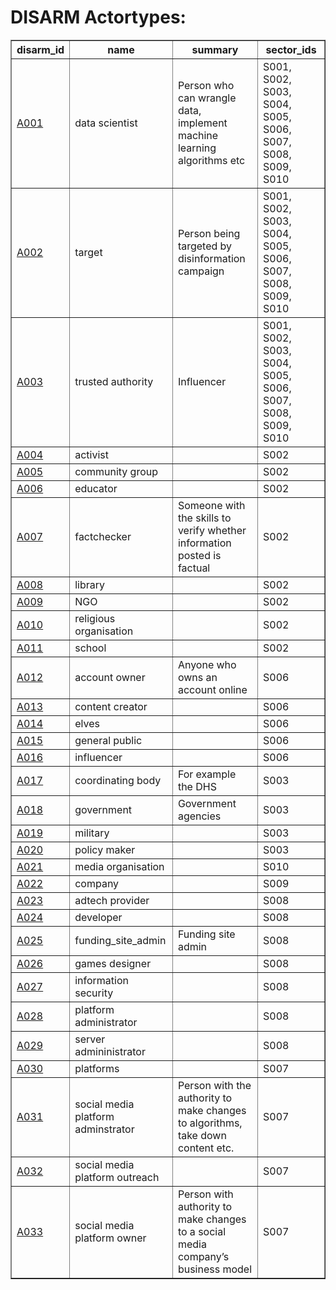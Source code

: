 # DISARM Actortypes:

<table border="1">
<tr>
<th>disarm_id</th>
<th>name</th>
<th>summary</th>
<th>sector_ids</th>
</tr>
<tr>
<td><a href="actortypes/A001.md">A001</a></td>
<td>data scientist </td>
<td>Person who can wrangle data, implement machine learning algorithms etc</td>
<td>S001, S002, S003, S004, S005, S006, S007, S008, S009, S010</td>
</tr>
<tr>
<td><a href="actortypes/A002.md">A002</a></td>
<td>target</td>
<td>Person being targeted by disinformation campaign</td>
<td>S001, S002, S003, S004, S005, S006, S007, S008, S009, S010</td>
</tr>
<tr>
<td><a href="actortypes/A003.md">A003</a></td>
<td>trusted authority </td>
<td>Influencer</td>
<td>S001, S002, S003, S004, S005, S006, S007, S008, S009, S010</td>
</tr>
<tr>
<td><a href="actortypes/A004.md">A004</a></td>
<td>activist</td>
<td></td>
<td>S002</td>
</tr>
<tr>
<td><a href="actortypes/A005.md">A005</a></td>
<td>community group</td>
<td></td>
<td>S002</td>
</tr>
<tr>
<td><a href="actortypes/A006.md">A006</a></td>
<td>educator</td>
<td></td>
<td>S002</td>
</tr>
<tr>
<td><a href="actortypes/A007.md">A007</a></td>
<td>factchecker</td>
<td>Someone with the skills to verify whether information posted is factual</td>
<td>S002</td>
</tr>
<tr>
<td><a href="actortypes/A008.md">A008</a></td>
<td>library</td>
<td></td>
<td>S002</td>
</tr>
<tr>
<td><a href="actortypes/A009.md">A009</a></td>
<td>NGO</td>
<td></td>
<td>S002</td>
</tr>
<tr>
<td><a href="actortypes/A010.md">A010</a></td>
<td>religious organisation </td>
<td></td>
<td>S002</td>
</tr>
<tr>
<td><a href="actortypes/A011.md">A011</a></td>
<td>school </td>
<td></td>
<td>S002</td>
</tr>
<tr>
<td><a href="actortypes/A012.md">A012</a></td>
<td>account owner</td>
<td>Anyone who owns an account online</td>
<td>S006</td>
</tr>
<tr>
<td><a href="actortypes/A013.md">A013</a></td>
<td>content creator </td>
<td></td>
<td>S006</td>
</tr>
<tr>
<td><a href="actortypes/A014.md">A014</a></td>
<td>elves</td>
<td></td>
<td>S006</td>
</tr>
<tr>
<td><a href="actortypes/A015.md">A015</a></td>
<td>general public</td>
<td></td>
<td>S006</td>
</tr>
<tr>
<td><a href="actortypes/A016.md">A016</a></td>
<td>influencer</td>
<td></td>
<td>S006</td>
</tr>
<tr>
<td><a href="actortypes/A017.md">A017</a></td>
<td>coordinating body</td>
<td>For example the DHS</td>
<td>S003</td>
</tr>
<tr>
<td><a href="actortypes/A018.md">A018</a></td>
<td>government </td>
<td>Government agencies</td>
<td>S003</td>
</tr>
<tr>
<td><a href="actortypes/A019.md">A019</a></td>
<td>military </td>
<td></td>
<td>S003</td>
</tr>
<tr>
<td><a href="actortypes/A020.md">A020</a></td>
<td>policy maker</td>
<td></td>
<td>S003</td>
</tr>
<tr>
<td><a href="actortypes/A021.md">A021</a></td>
<td>media organisation</td>
<td></td>
<td>S010</td>
</tr>
<tr>
<td><a href="actortypes/A022.md">A022</a></td>
<td>company</td>
<td></td>
<td>S009</td>
</tr>
<tr>
<td><a href="actortypes/A023.md">A023</a></td>
<td>adtech provider</td>
<td></td>
<td>S008</td>
</tr>
<tr>
<td><a href="actortypes/A024.md">A024</a></td>
<td>developer</td>
<td></td>
<td>S008</td>
</tr>
<tr>
<td><a href="actortypes/A025.md">A025</a></td>
<td>funding_site_admin</td>
<td>Funding site admin</td>
<td>S008</td>
</tr>
<tr>
<td><a href="actortypes/A026.md">A026</a></td>
<td>games designer</td>
<td></td>
<td>S008</td>
</tr>
<tr>
<td><a href="actortypes/A027.md">A027</a></td>
<td>information security</td>
<td></td>
<td>S008</td>
</tr>
<tr>
<td><a href="actortypes/A028.md">A028</a></td>
<td>platform administrator</td>
<td></td>
<td>S008</td>
</tr>
<tr>
<td><a href="actortypes/A029.md">A029</a></td>
<td>server admininistrator </td>
<td></td>
<td>S008</td>
</tr>
<tr>
<td><a href="actortypes/A030.md">A030</a></td>
<td>platforms </td>
<td></td>
<td>S007</td>
</tr>
<tr>
<td><a href="actortypes/A031.md">A031</a></td>
<td>social media platform adminstrator</td>
<td>Person with the authority to make changes to algorithms, take down content etc. </td>
<td>S007</td>
</tr>
<tr>
<td><a href="actortypes/A032.md">A032</a></td>
<td>social media platform outreach </td>
<td></td>
<td>S007</td>
</tr>
<tr>
<td><a href="actortypes/A033.md">A033</a></td>
<td>social media platform owner</td>
<td>Person with authority to make changes to a social media company’s business model</td>
<td>S007</td>
</tr>
</table>

